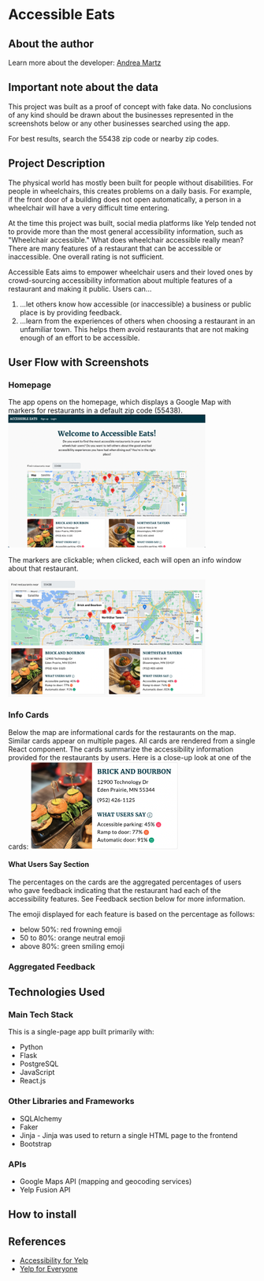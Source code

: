 # Accessible Eats

## About the author
Learn more about the developer: [Andrea Martz](https://www.linkedin.com/in/andreamartz/)

## Important note about the data
This project was built as a proof of concept with fake data. No conclusions of any kind should be drawn about the businesses represented in the screenshots below or any other businesses searched using the app.

For best results, search the 55438 zip code or nearby zip codes.

## Project Description
The physical world has mostly been built for people without disabilities. For people in wheelchairs, this creates problems on a daily basis. For example, if the front door of a building does not open automatically, a person in a wheelchair will have a very difficult time entering.

At the time this project was built, social media platforms like Yelp tended not to provide more than the most general accessibility information, such as "Wheelchair accessible." What does wheelchair accessible really mean? There are many features of a restaurant that can be accessible or inaccessible. One overall rating is not sufficient.
 
Accessible Eats aims to empower wheelchair users and their loved ones by 
crowd-sourcing accessibility information about multiple features of a restaurant and making it public. Users can...

1) ...let others know how accessible (or inaccessible) a business or public 
place is by providing feedback.
2) ...learn from the experiences of others when choosing a restaurant in an 
unfamiliar town. This helps them avoid restaurants that are not making enough of an effort to be accessible. 

## User Flow with Screenshots
### Homepage
The app opens on the homepage, which displays a Google Map with markers for restaurants in a default zip code (55438). 
<img src="static/img/screenshots/Homepage-top.png" alt="homepage with map and markers" width="400"/>

The markers are clickable; when clicked, each will open an info window about that restaurant.

<img src="static/img/screenshots/Homepage-map-info-windows.png" alt="homepage with map, markers and info windows" width="400"/>


### Info Cards
Below the map are informational cards for the restaurants on the map. Similar cards appear on multiple pages. All cards are rendered from a single React component. The cards summarize the accessibility information provided for the restaurants by users. Here is a close-up look at one of the cards:
<img src="static/img/screenshots/close-up-of-a-card.png" alt="restaurant info card with food photo" width="300"/>

#### What Users Say Section
The percentages on the cards are the aggregated percentages of users who gave feedback indicating that the restaurant had each of the accessibility features. See Feedback section below for more information.

The emoji displayed for each feature is based on the percentage as follows:
* below 50%: red frowning emoji
* 50 to 80%: orange neutral emoji
* above 80%: green smiling emoji

### Aggregated Feedback




## Technologies Used

### Main Tech Stack

This is a single-page app built primarily with:

* Python
* Flask
* PostgreSQL
* JavaScript
* React.js

### Other Libraries and Frameworks
* SQLAlchemy
* Faker
* Jinja - Jinja was used to return a single HTML page to the frontend
* Bootstrap

### APIs
* Google Maps API (mapping and geocoding services)
* Yelp Fusion API


## How to install


## References
- [Accessibility for Yelp](https://www.tanya-moss.com/yelp)
- [Yelp for Everyone](https://www.sarahpaul.us/case-study-yelp)